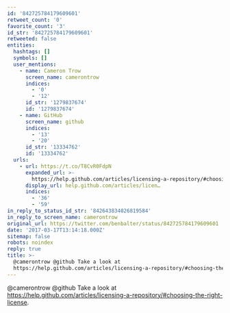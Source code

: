 ```yaml
---
id: '842725784179609601'
retweet_count: '0'
favorite_count: '3'
id_str: '842725784179609601'
retweeted: false
entities:
  hashtags: []
  symbols: []
  user_mentions:
    - name: Cameron Trow
      screen_name: camerontrow
      indices:
        - '0'
        - '12'
      id_str: '1279837674'
      id: '1279837674'
    - name: GitHub
      screen_name: github
      indices:
        - '13'
        - '20'
      id_str: '13334762'
      id: '13334762'
  urls:
    - url: https://t.co/T8CvR0FdpN
      expanded_url: >-
        https://help.github.com/articles/licensing-a-repository/#choosing-the-right-license
      display_url: help.github.com/articles/licen…
      indices:
        - '36'
        - '59'
in_reply_to_status_id_str: '842643834026819584'
in_reply_to_screen_name: camerontrow
original_url: https://twitter.com/benbalter/status/842725784179609601
date: '2017-03-17T13:14:18.000Z'
sitemap: false
robots: noindex
reply: true
title: >-
  @camerontrow @github Take a look at
  https://help.github.com/articles/licensing-a-repository/#choosing-the-right-license.
---
```


@camerontrow @github Take a look at https://help.github.com/articles/licensing-a-repository/#choosing-the-right-license.